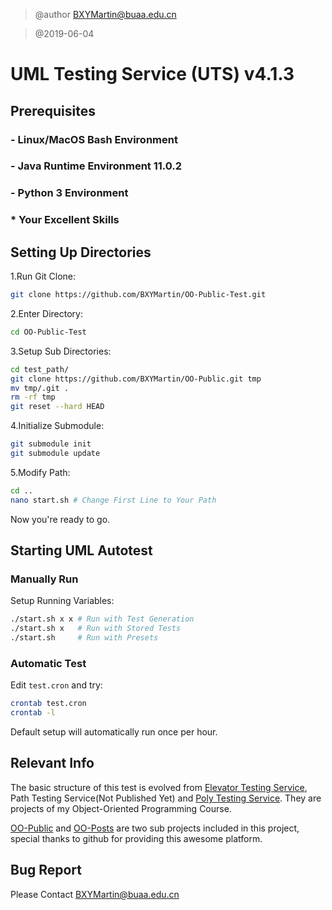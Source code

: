> @author BXYMartin@buaa.edu.cn

> @2019-06-04

# UML Testing Service (UTS) v4.1.3
## Prerequisites
### - Linux/MacOS Bash Environment
### - Java Runtime Environment 11.0.2
### - Python 3 Environment
### * Your Excellent Skills

## Setting Up Directories
1.Run Git Clone:
```bash
git clone https://github.com/BXYMartin/OO-Public-Test.git
```

2.Enter Directory:
```bash
cd OO-Public-Test
```

3.Setup Sub Directories:
```bash
cd test_path/
git clone https://github.com/BXYMartin/OO-Public.git tmp
mv tmp/.git .
rm -rf tmp
git reset --hard HEAD
```

4.Initialize Submodule:
```bash
git submodule init
git submodule update
```

5.Modify Path:
```bash
cd ..
nano start.sh # Change First Line to Your Path
```

Now you're ready to go.

## Starting UML Autotest
### Manually Run
Setup Running Variables:
```bash
./start.sh x x # Run with Test Generation
./start.sh x   # Run with Stored Tests
./start.sh     # Run with Presets
```
### Automatic Test
Edit `test.cron` and try:
```bash
crontab test.cron
crontab -l
```

Default setup will automatically run once per hour.

## Relevant Info
The basic structure of this test is evolved from [Elevator Testing Service](https://github.com/BXYMartin/Java-Elevator/tree/test_multi), Path Testing Service(Not Published Yet) and [Poly Testing Service](https://github.com/BXYMartin/Java-Polynomial/tree/java_test). They are projects of my Object-Oriented Programming Course.

[OO-Public](https://github.com/BXYMartin/OO-Public) and [OO-Posts](https://github.com/Catherine9811/OO-Posts) are two sub projects included in this project, special thanks to github for providing this awesome platform.

## Bug Report
Please Contact BXYMartin@buaa.edu.cn
